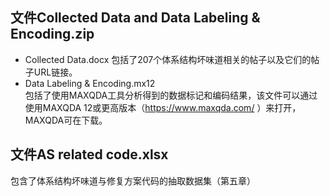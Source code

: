
## 文件Collected Data and Data Labeling & Encoding.zip
-  Collected Data.docx 
包括了207个体系结构坏味道相关的帖子以及它们的帖子URL链接。
- Data Labeling & Encoding.mx12  
包括了使用MAXQDA工具分析得到的数据标记和编码结果，该文件可以通过使用MAXQDA 12或更高版本（https://www.maxqda.com/ ）来打开，MAXQDA可在下载。

## 文件AS related code.xlsx
包含了体系结构坏味道与修复方案代码的抽取数据集（第五章）

